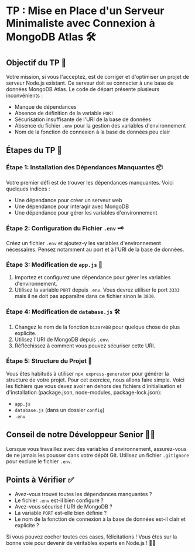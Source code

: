 # TP : Mise en Place d'un Serveur Minimaliste avec Connexion à MongoDB Atlas 🛠️

## Objectif du TP 🎯

Votre mission, si vous l'acceptez, est de corriger et d'optimiser un projet de serveur Node.js existant. Ce serveur doit se connecter à une base de données MongoDB Atlas. Le code de départ présente plusieurs inconvénients :  

- Manque de dépendances
- Absence de définition de la variable `PORT`
- Sécurisation insuffisante de l'URI de la base de données
- Absence du fichier `.env` pour la gestion des variables d'environnement
- Nom de la fonction de connexion à la base de données peu clair

## Étapes du TP 📝

### Étape 1: Installation des Dépendances Manquantes 📦

Votre premier défi est de trouver les dépendances manquantes. Voici quelques indices :

- Une dépendance pour créer un serveur web
- Une dépendance pour interagir avec MongoDB
- Une dépendance pour gérer les variables d'environnement

### Étape 2: Configuration du Fichier `.env` 🗝️

Créez un fichier `.env` et ajoutez-y les variables d'environnement nécessaires. Pensez notamment au port et à l'URI de la base de données.

### Étape 3: Modification de `app.js` 📝

1. Importez et configurez une dépendance pour gérer les variables d'environnement.
2. Utilisez la variable `PORT` depuis `.env`. Vous devrez utiliser le port `3333` mais il ne doit pas apparaître dans ce fichier sinon le `3030`.

### Étape 4: Modification de `database.js` 🛠️

1. Changez le nom de la fonction `bizareDB` pour quelque chose de plus explicite.
2. Utilisez l'URI de MongoDB depuis `.env`.
3. Réfléchissez à comment vous pouvez sécuriser cette URI.

### Étape 5: Structure du Projet 📂

Vous êtes habitués à utiliser `npx express-generator` pour générer la structure de votre projet. Pour cet exercice, nous allons faire simple. Voici les fichiers que vous devez avoir en dehors des fichiers d'initialisation et d'installation (package.json, node-modules, package-lock.json):

- `app.js`
- `database.js` (dans un dossier `config`)
- `.env`

## Conseil de notre Développeur Senior 👨‍💻

Lorsque vous travaillez avec des variables d'environnement, assurez-vous de ne jamais les pousser dans votre dépôt Git. Utilisez un fichier `.gitignore` pour exclure le fichier `.env`.

## Points à Vérifier ✅

- Avez-vous trouvé toutes les dépendances manquantes ?
- Le fichier `.env` est-il bien configuré ?
- Avez-vous sécurisé l'URI de MongoDB ?
- La variable `PORT` est-elle bien définie ?
- Le nom de la fonction de connexion à la base de données est-il clair et explicite ?

Si vous pouvez cocher toutes ces cases, félicitations ! Vous êtes sur la bonne voie pour devenir de véritables experts en Node.js ! 🎉🚀